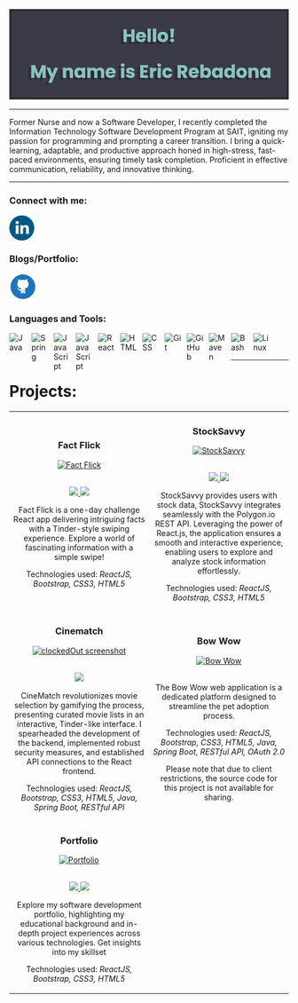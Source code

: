 <img src="banner.png" alt="github banner">

---

<p>Former Nurse and now a Software Developer, I recently completed the Information Technology Software Development Program at SAIT, igniting my passion for programming and prompting a career transition. I bring a quick-learning, adaptable, and productive approach honed in high-stress, fast-paced environments, ensuring timely task completion. Proficient in effective communication, reliability, and innovative thinking. </p>

--- 

### Connect with me:

<a href="https://www.linkedin.com/in/eric-rebadona-7aa291229/" target="blank"><img align="center" src="linkedin.png" alt="Linkedin" class="icon" height="45" width="45"/></a>

### Blogs/Portfolio:

<a href="https://ericjyr.github.io/" target="blank"><img align="center" src="github.png" alt="Github Pages" class="icon" height="49" width="49"/></a>

### Languages and Tools:

<img align="left" alt="Java" width="30px" style="padding-right:10px;" src="https://cdn.jsdelivr.net/gh/devicons/devicon/icons/java/java-original.svg"/>
<img align="left" alt="Spring" width="30px" style="padding-right:10px;" src="https://cdn.jsdelivr.net/gh/devicons/devicon/icons/spring/spring-original.svg" />
<img align="left" alt="JavaScript" width="30px" style="padding-right:10px;" src="https://cdn.jsdelivr.net/gh/devicons/devicon/icons/javascript/javascript-plain.svg" />
<img align="left" alt="JavaScript" width="30px" style="padding-right:10px;" src="https://cdn.jsdelivr.net/gh/devicons/devicon/icons/typescript/typescript-plain.svg" />
<img align="left" alt="React" width="30px" style="padding-right:10px;" src="https://cdn.jsdelivr.net/gh/devicons/devicon/icons/react/react-original.svg" />
<img align="left" alt="HTML" width="30px" style="padding-right:10px;" src="https://cdn.jsdelivr.net/gh/devicons/devicon/icons/html5/html5-plain.svg" />
<img align="left" alt="CSS" width="30px" style="padding-right:10px;" src="https://cdn.jsdelivr.net/gh/devicons/devicon/icons/css3/css3-plain.svg" />
<img align="left" alt="Git" width="30px" style="padding-right:10px;" src="https://cdn.jsdelivr.net/gh/devicons/devicon/icons/git/git-original.svg" />
<img align="left" alt="GitHub" width="30px" style="padding-right:10px;" src="https://img.icons8.com/fluency/48/github.png" />
<img align="left" alt="Maven" width="30px" style="padding-right:10px;" src="https://cdn.jsdelivr.net/npm/simple-icons@3.13.0/icons/apachemaven.svg" />
<img align="left" alt="Bash" width="30px" style="padding-right:10px;" src="https://cdn.jsdelivr.net/gh/devicons/devicon/icons/bash/bash-original.svg" />
<img align="left" alt="Linux" width="30px" style="padding-right:10px;" src="https://cdn.jsdelivr.net/gh/devicons/devicon/icons/linux/linux-original.svg" />
<br />
<br />

---

# Projects:

<table>
<tr>
   <td width="50%">
      <h3 align="center" color="white">Fact Flick</h3>
      <div align="center">  
         <a href='https://github.com/ericjyr/fact-flick' target=_"blank">
            <img src="https://github.com/ericjyr/ericjyr/assets/87771108/b4615266-d0ed-4073-9133-5094dce4b1b8" alt="Fact Flick" width="100%"/>
         </a>
         <br>
         <br>
         <p>
            <a href="https://github.com/ericjyr/fact-flick" target="_blank">
               <img src="https://img.shields.io/badge/Code-lightgrey?style=for-the-badge&logo=github"/>
            </a>  
            <a href="https://ericjyr.github.io/fact-flick/" target="_blank">
               <img src="https://img.shields.io/badge/-demo-purple?style=for-the-badge&color=3C005A"/>
            </a>
         </p>
         <p>Fact Flick is a one-day challenge React app delivering intriguing facts with a Tinder-style swiping experience. Explore a world of fascinating information with a simple swipe!</p>
        <p>Technologies used: <em>ReactJS, Bootstrap, CSS3, HTML5</em></p>
      </div>
   </td>
   <td width="50%">
      <h3 align="center" color="white">StockSavvy</h3>
      <div align="center">  
         <a href="https://ericjyr.github.io/stock-tracker/" target=_"blank">
            <img src="https://github.com/ericjyr/ericjyr/assets/87771108/e19cec67-695b-4121-b241-861f1b92d270" alt="StockSavvy" width="100%"/>
         </a>
         <br>
         <br>
         <p>
            <a href="https://github.com/ericjyr/stock-tracker" target="_blank">
               <img src="https://img.shields.io/badge/Code-lightgrey?style=for-the-badge&logo=github"/>
            </a>  
            <a href="https://ericjyr.github.io/stock-tracker/" target="_blank">
               <img src="https://img.shields.io/badge/-demo-purple?style=for-the-badge&color=3C005A"/>
            </a>
         </p>
         <p>StockSavvy provides users with stock data, StockSavvy integrates seamlessly with the Polygon.io REST API. Leveraging the power of React.js, the application ensures a smooth and interactive experience, enabling users to explore and analyze stock information effortlessly.</p>
         <p>Technologies used: <em>ReactJS, Bootstrap, CSS3, HTML5</em></p>
      </div>
   </td>
   </tr>
   <tr>
      <td width="50%">
      <h3 align="center" color="white">Cinematch</h3>
      <div align="center">
         <a href="https://github.com/ericjyr/Cinematch" target=_"blank">
            <img src="https://github.com/ericjyr/ericjyr/assets/87771108/aa489f39-fe49-4d9a-b3b0-c9ea71d9fd85" alt="clockedOut screenshot" width="100%"/>
         </a>
         <br>
         <br>
         <p>
            <a href="https://github.com/ericjyr/Cinematch" target="_blank">
               <img src="https://img.shields.io/badge/Code-lightgrey?style=for-the-badge&logo=github"/>
            </a>  
         </p>
         <p>CineMatch revolutionizes movie selection by gamifying the process, presenting curated movie lists in an interactive, Tinder-like interface. I spearheaded the development of the backend, implemented robust security measures, and established API connections to the React frontend.</p>
      <p>Technologies used: <em>ReactJS, Bootstrap, CSS3, HTML5, Java, Spring Boot, RESTful API</em></p>
      </div>
   </td>
<td width="50%">
      <h3 align="center" color="white">Bow Wow</h3>
      <div align="center">  
         <a href='' target=_"blank">
            <img src="https://github.com/ericjyr/ericjyr/assets/87771108/d70d2389-cdd0-4607-8eff-b3ca0655b0fe" alt="Bow Wow" width="100%"/>
         </a>
         <br>
         <br>
          <p>The Bow Wow web application is a dedicated platform designed to streamline the pet adoption process.</p>
          <p>Technologies used: <em>ReactJS, Bootstrap, CSS3, HTML5, Java, Spring Boot, RESTful API, OAuth 2.0</em></p>
          <p>Please note that due to client restrictions, the source code for this project is not available for sharing.</p>
      </div>
   </td>
   </tr>
    <tr>
              <td width="50%">
      <h3 align="center" color="white">Portfolio</h3>
      <div align="center">  
         <a href='https://ericjyr.github.io/' target=_"blank">
            <img src="https://github.com/ericjyr/ericjyr/assets/87771108/cfd66b70-eb95-47f3-b22c-f92ba4e92ec9" alt="Portfolio" width="100%"/>
         </a>
         <br>
         <br>
         <p>
            <a href="https://github.com/ericjyr/ericjyr.github.io" target="_blank">
               <img src="https://img.shields.io/badge/Code-lightgrey?style=for-the-badge&logo=github"/>
            </a>  
            <a href="https://ericjyr.github.io/" target="_blank">
               <img src="https://img.shields.io/badge/-demo-purple?style=for-the-badge&color=3C005A"/>
            </a>
         </p>
         <p>Explore my software development portfolio, highlighting my educational background and in-depth project experiences across various technologies. Get insights into my skillset</p>
         <p>Technologies used: <em>ReactJS, Bootstrap, CSS3, HTML5</em></p>
      </div>
   </td>
   </tr>
</table>

